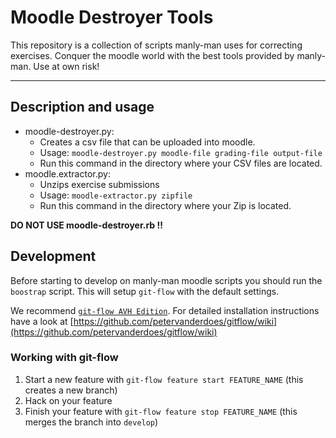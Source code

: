 # **Moodle Destroyer Tools**

This repository is a collection of scripts manly-man uses for correcting exercises. Conquer the moodle world with the best tools provided by manly-man. Use at own risk!

---
## Description and usage

* moodle-destroyer.py:
  - Creates a csv file that can be uploaded into moodle.
  - Usage: `moodle-destroyer.py moodle-file grading-file output-file`
  - Run this command in the directory where your CSV files are located.
* moodle.extractor.py:
  - Unzips exercise submissions
  - Usage: `moodle-extractor.py zipfile`
  - Run this command in the directory where your Zip is located.
  
**DO NOT USE moodle-destroyer.rb !!**

## Development

Before starting to develop on manly-man moodle scripts you should run the `boostrap` script.
This will setup `git-flow` with the default settings.

We recommend [`git-flow AVH Edition`](https://github.com/petervanderdoes/gitflow/).
For detailed installation instructions have a look at [https://github.com/petervanderdoes/gitflow/wiki](https://github.com/petervanderdoes/gitflow/wiki)

### Working with git-flow

1. Start a new feature with `git-flow feature start FEATURE_NAME` (this creates a new branch)
2. Hack on your feature
3. Finish your feature with `git-flow feature stop FEATURE_NAME` (this merges the branch into `develop`)

 
